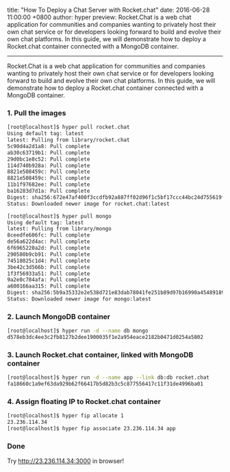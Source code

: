 title: "How To Deploy a Chat Server with Rocket.chat"
date: 2016-06-28 11:00:00 +0800
author: hyper
preview: Rocket.Chat is a web chat application for communities and companies wanting to privately host their own chat service or for developers looking forward to build and evolve their own chat platforms. In this guide, we will demonstrate how to deploy a Rocket.chat container connected with a MongoDB container.

---

Rocket.Chat is a web chat application for communities and companies wanting to privately host their own chat service or for developers looking forward to build and evolve their own chat platforms. In this guide, we will demonstrate how to deploy a Rocket.chat container connected with a MongoDB container.

### 1. Pull the images

``` bash
[root@localhost]$ hyper pull rocket.chat
Using default tag: latest
latest: Pulling from library/rocket.chat
5c90d4a2d1a8: Pull complete
ab30c63719b1: Pull complete
29d0bc1e8c52: Pull complete
114d740b928a: Pull complete
8821e508459c: Pull complete
8821e508459c: Pull complete
11b1f97682ee: Pull complete
ba16283d7d1a: Pull complete
Digest: sha256:672e47af400f3ccdfb92a887ff02d96f1c5bf17ccc44bc24d755619f4e51d5a0
Status: Downloaded newer image for rocket.chat:latest

[root@localhost]$ hyper pull mongo
Using default tag: latest
latest: Pulling from library/mongo
8ceedfe606fc: Pull complete
de56a622d4ac: Pull complete
6f6965220a2d: Pull complete
290580b9cb91: Pull complete
74518025c1d4: Pull complete
3be42c3d566b: Pull complete
1f3f56933a51: Pull complete
9a2e0c784afa: Pull complete
a600166aa315: Pull complete
Digest: sha256:5b9a35332e2e538d721e83dab78041fe251b89d97b16990a45489189ea423967
Status: Downloaded newer image for mongo:latest
```

### 2. Launch MongoDB container

``` bash
[root@localhost]$ hyper run -d --name db mongo
d578eb3dc4ee3c2fb8127b2dee1900035f1e2a954eace2182b0471d0254a5802
```

### 3. Launch Rocket.chat container, linked with MongoDB container

``` bash
[root@localhost]$ hyper run -d --name app --link db:db rocket.chat
fa18660c1a9ef63da929b62f66417b5d82b3c5c877556417c11f31de4996ba01
```

### 4. Assign floating IP to Rocket.chat container

``` bash
[root@localhost]$ hyper fip allocate 1
23.236.114.34
[root@localhost]$ hyper fip associate 23.236.114.34 app
```

### Done

Try http://23.236.114.34:3000 in browser!
